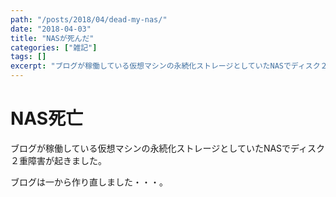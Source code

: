 ```yaml
---
path: "/posts/2018/04/dead-my-nas/"
date: "2018-04-03"
title: "NASが死んだ"
categories: ["雑記"]
tags: []
excerpt: "ブログが稼働している仮想マシンの永続化ストレージとしていたNASでディスク２重障害が起きました。ブログは一から作り直しました・・・。"
---
```


# NAS死亡

ブログが稼働している仮想マシンの永続化ストレージとしていたNASでディスク２重障害が起きました。

ブログは一から作り直しました・・・。